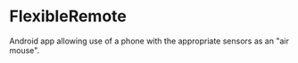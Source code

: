 FlexibleRemote
==============

Android app allowing use of a phone with the appropriate sensors as an "air mouse".